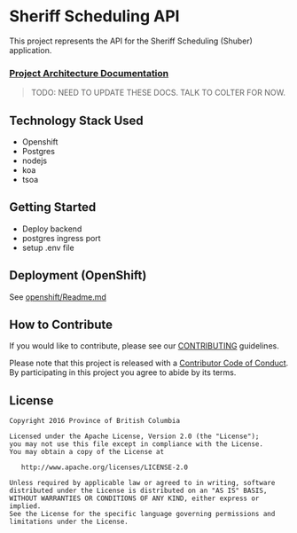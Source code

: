 # Sheriff Scheduling API
This project represents the API for the Sheriff Scheduling (Shuber) application.

### [Project Architecture Documentation](./docs/index)

> TODO: NEED TO UPDATE THESE DOCS.  TALK TO COLTER FOR NOW.


## Technology Stack Used

- Openshift
- Postgres
- nodejs
- koa
- tsoa

## Getting Started

- Deploy backend
- postgres ingress port
- setup .env file

## Deployment (OpenShift)

See [openshift/Readme.md](openshift/Readme.md)

## How to Contribute

If you would like to contribute, please see our [CONTRIBUTING](CONTRIBUTING.md) guidelines.

Please note that this project is released with a [Contributor Code of Conduct](CODE_OF_CONDUCT.md). 
By participating in this project you agree to abide by its terms.

## License

    Copyright 2016 Province of British Columbia

    Licensed under the Apache License, Version 2.0 (the "License");
    you may not use this file except in compliance with the License.
    You may obtain a copy of the License at

       http://www.apache.org/licenses/LICENSE-2.0

    Unless required by applicable law or agreed to in writing, software
    distributed under the License is distributed on an "AS IS" BASIS,
    WITHOUT WARRANTIES OR CONDITIONS OF ANY KIND, either express or implied.
    See the License for the specific language governing permissions and
    limitations under the License.
